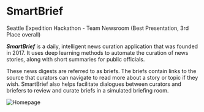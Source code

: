 # SmartBrief
Seattle Expedition Hackathon - Team Newsroom (Best Presentation, 3rd Place overall)

***SmartBrief*** is a daily, intelligent news curation application that was founded in 2017. It uses deep learning methods to automate the curation of news stories, along with short summaries for public officials.

These news digests are referred to as briefs. The briefs contain links to the source that curators can navigate to read more about a story or topic if they wish. SmartBrief also helps facilitate dialogues between curators and briefers to review and curate briefs in a simulated briefing room.

![Homepage](http://tonjohn.com/images/SmartBrief/SmartBrief_Index.png)
